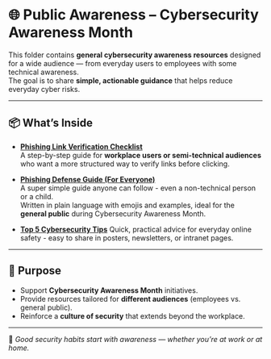 # 🌐 Public Awareness – Cybersecurity Awareness Month

This folder contains **general cybersecurity awareness resources** designed for a wide audience — from everyday users to employees with some technical awareness.  
The goal is to share **simple, actionable guidance** that helps reduce everyday cyber risks.  

---

## 📦 What’s Inside

- **[Phishing Link Verification Checklist](Phishing_Link_Verification_Checklist.pdf)**  
  A step-by-step guide for **workplace users or semi-technical audiences** who want a more structured way to verify links before clicking.  

- **[Phishing Defense Guide (For Everyone)](Phishing-Defense-Guide.md)**  
  A super simple guide anyone can follow - even a non-technical person or a child.  
  Written in plain language with emojis and examples, ideal for the **general public** during Cybersecurity Awareness Month.  

- **[Top 5 Cybersecurity Tips](Top_5_Cybersecurity_Tips.md)**
  Quick, practical advice for everyday online safety - easy to share in posters, newsletters, or intranet pages.  

---

## 🎯 Purpose
- Support **Cybersecurity Awareness Month** initiatives.  
- Provide resources tailored for **different audiences** (employees vs. general public).  
- Reinforce a **culture of security** that extends beyond the workplace.  

---

📌 *Good security habits start with awareness — whether you’re at work or at home.*  
